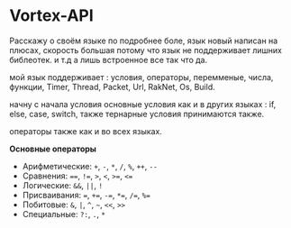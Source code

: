 # Vortex-API

Расскажу о своём языке по подробнее боле, язык новый написан на плюсах, скорость большая потому что язык не поддерживает лишних библеотек. и т.д а лишь встроенное все так что да. 

мой язык поддерживает : условия, операторы, перемменые, числа, функции, Timer, Thread, Packet, Url, RakNet, Os, Build.

начну с начала условия основные условия как и в других языках :
if, else, case, switch, также тернарные условия принимаются также.

операторы также как и во всех языках. 

 **Основные операторы**
  * Арифметические: `+`, `-`, `*`, `/`, `%`, `++`, `--`
  * Сравнения: `==`, `!=`, `>`, `<`, `>=`, `<=`
  * Логические: `&&`, `||`, `!`
  * Присваивания: `=`, `+=`, `-=`, `*=`, `/=`, `%=`
  * Побитовые: `&`, `|`, `^`, `~`, `<<`, `>>`
  * Специальные: `?:`, `.`, `*`
